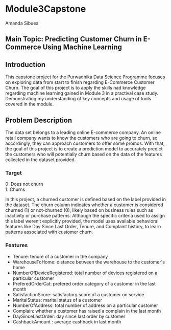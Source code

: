 # Module3Capstone
Amanda Sibuea

## Main Topic: Predicting Customer Churn in E-Commerce Using Machine Learning

## Introduction
This capstone project for the Purwadhika Data Science Programme focuses on exploring data from start to finish regarding E-Commerce Customer Churn.
The goal of this project is to apply the skills nad knowledge regarding machine learning gained in Module 3 in a practival case study.
Demonstrating my understanding of key concepts and usage of tools covered in the module.

## Problem Description
The data set belongs to a leading online E-commerce company. An online retail company wants to know the customers who are going to churn, so accordingly, they can approach customers to offer some promos.
With that, the goal of this project is to create a prediction model to accurately predict the customers who will potentially churn based on the data of the features collected in the dataset provided.

### Target
0: Does not churn <br>
1: Churns

In this project, a churned customer is defined based on the label provided in the dataset.
The churn column indicates whether a customer is considered churned (1) or not-churned (0), likely based on business rules such as inactivity or purchase patterns.
Although the specific criteria used to assign this label weren’t explicitly provided, the model uses available behavioral features like Day Since Last Order, Tenure, and Complaint history, to learn patterns associated with customer churn.

### Features
- Tenure: tenure of a customer in the company
- WarehouseToHome: distance between the warehouse to the customer's home
- NumberOfDeviceRegistered: total number of devices registered on a particular customer
- PreferedOrderCat: prefered order category of a customer in the last month
- SatisfactionScore: satisfactory score of a customer on service
- MaritalStatus: marital status of a customer
- NumberOfAddress: total number of address on a particular customer
- Complain: whether a customer has raised a complain in the last month
- DaySinceLastOrder: day since last order by customer
- CashbackAmount : average cashback in last month